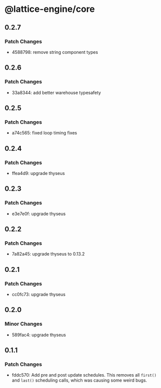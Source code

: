 # @lattice-engine/core

## 0.2.7

### Patch Changes

- 4588798: remove string component types

## 0.2.6

### Patch Changes

- 33a8344: add better warehouse typesafety

## 0.2.5

### Patch Changes

- a74c565: fixed loop timing fixes

## 0.2.4

### Patch Changes

- ffea4d9: upgrade thyseus

## 0.2.3

### Patch Changes

- e3e7e0f: upgrade thyseus

## 0.2.2

### Patch Changes

- 7a82a45: upgrade thyseus to 0.13.2

## 0.2.1

### Patch Changes

- cc0fc73: upgrade thyseus

## 0.2.0

### Minor Changes

- 589fac4: upgrade thyseus

## 0.1.1

### Patch Changes

- fddc570: Add pre and post update schedules. This removes all `first()` and `last()` scheduling calls, which was causing some weird bugs.
